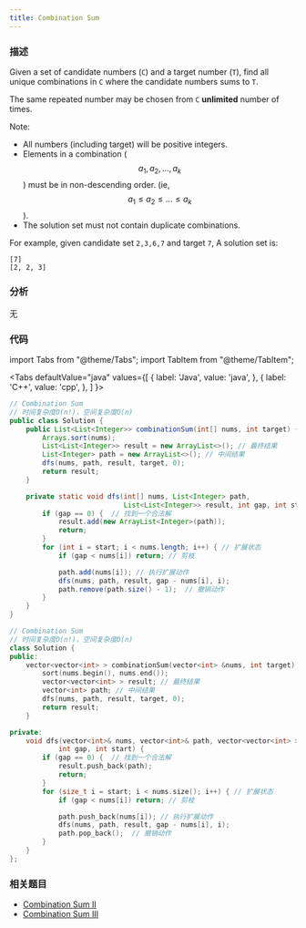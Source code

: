 ```yaml
---
title: Combination Sum
---
```


### 描述

Given a set of candidate numbers (`C`) and a target number (`T`), find all unique combinations in `C` where the candidate numbers sums to `T`.

The same repeated number may be chosen from `C` **unlimited** number of times.

Note:

- All numbers (including target) will be positive integers.
- Elements in a combination ($$a_1, a_2, ..., a_k$$) must be in non-descending order. (ie, $$a_1 \leq a_2 \leq ... \leq a_k$$).
- The solution set must not contain duplicate combinations.

For example, given candidate set `2,3,6,7` and target `7`,
A solution set is:

```
[7]
[2, 2, 3]
```

### 分析

无

### 代码

import Tabs from "@theme/Tabs";
import TabItem from "@theme/TabItem";

<Tabs
defaultValue="java"
values={[
{ label: 'Java', value: 'java', },
{ label: 'C++', value: 'cpp', },
]
}>
<TabItem value="java">

```java
// Combination Sum
// 时间复杂度O(n!)，空间复杂度O(n)
public class Solution {
    public List<List<Integer>> combinationSum(int[] nums, int target) {
        Arrays.sort(nums);
        List<List<Integer>> result = new ArrayList<>(); // 最终结果
        List<Integer> path = new ArrayList<>(); // 中间结果
        dfs(nums, path, result, target, 0);
        return result;
    }

    private static void dfs(int[] nums, List<Integer> path,
                            List<List<Integer>> result, int gap, int start) {
        if (gap == 0) {  // 找到一个合法解
            result.add(new ArrayList<Integer>(path));
            return;
        }
        for (int i = start; i < nums.length; i++) { // 扩展状态
            if (gap < nums[i]) return; // 剪枝

            path.add(nums[i]); // 执行扩展动作
            dfs(nums, path, result, gap - nums[i], i);
            path.remove(path.size() - 1);  // 撤销动作
        }
    }
}
```

</TabItem>
<TabItem value="cpp">

```cpp
// Combination Sum
// 时间复杂度O(n!)，空间复杂度O(n)
class Solution {
public:
    vector<vector<int> > combinationSum(vector<int> &nums, int target) {
        sort(nums.begin(), nums.end());
        vector<vector<int> > result; // 最终结果
        vector<int> path; // 中间结果
        dfs(nums, path, result, target, 0);
        return result;
    }

private:
    void dfs(vector<int>& nums, vector<int>& path, vector<vector<int> > &result,
            int gap, int start) {
        if (gap == 0) {  // 找到一个合法解
            result.push_back(path);
            return;
        }
        for (size_t i = start; i < nums.size(); i++) { // 扩展状态
            if (gap < nums[i]) return; // 剪枝

            path.push_back(nums[i]); // 执行扩展动作
            dfs(nums, path, result, gap - nums[i], i);
            path.pop_back();  // 撤销动作
        }
    }
};
```

</TabItem>
</Tabs>

### 相关题目

- [Combination Sum II](combination-sum-ii.md)
- [Combination Sum III](combination-sum-iii.md)

